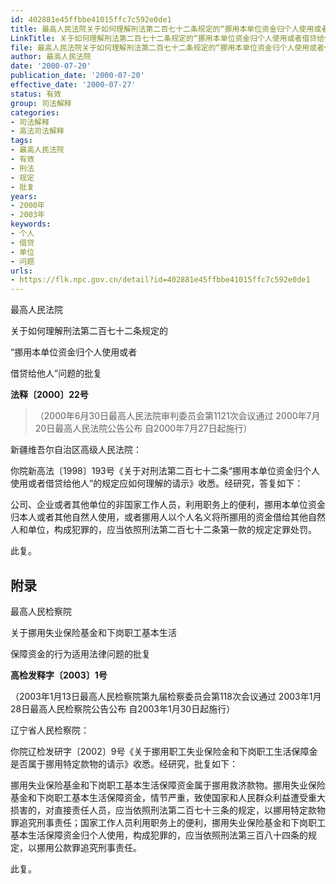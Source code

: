 ```yaml
---
id: 402881e45ffbbe41015ffc7c592e0de1
title: 最高人民法院关于如何理解刑法第二百七十二条规定的“挪用本单位资金归个人使用或者借贷给他人”问题的批复
LinkTitle: 关于如何理解刑法第二百七十二条规定的“挪用本单位资金归个人使用或者借贷给他人”问题的批复（2000）
file: 最高人民法院关于如何理解刑法第二百七十二条规定的“挪用本单位资金归个人使用或者借贷给他人”问题的批复_20000720_402881e45ffbbe41015ffc7c592e0de1.docx
author: 最高人民法院
date: '2000-07-20'
publication_date: '2000-07-20'
effective_date: '2000-07-27'
status: 有效
group: 司法解释
categories:
- 司法解释
- 高法司法解释
tags:
- 最高人民法院
- 有效
- 刑法
- 规定
- 批复
years:
- 2000年
- 2003年
keywords:
- 个人
- 借贷
- 单位
- 问题
urls:
- https://flk.npc.gov.cn/detail?id=402881e45ffbbe41015ffc7c592e0de1
---
```


最高人民法院

关于如何理解刑法第二百七十二条规定的

“挪用本单位资金归个人使用或者

借贷给他人”问题的批复

**法释〔2000〕22号**

> （2000年6月30日最高人民法院审判委员会第1121次会议通过 2000年7月20日最高人民法院公告公布 自2000年7月27日起施行）

新疆维吾尔自治区高级人民法院：

你院新高法〔1998〕193号《关于对刑法第二百七十二条“挪用本单位资金归个人使用或者借贷给他人”的规定应如何理解的请示》收悉。经研究，答复如下：

公司、企业或者其他单位的非国家工作人员，利用职务上的便利，挪用本单位资金归本人或者其他自然人使用，或者挪用人以个人名义将所挪用的资金借给其他自然人和单位，构成犯罪的，应当依照刑法第二百七十二条第一款的规定定罪处罚。

此复。

## 附录

最高人民检察院

关于挪用失业保险基金和下岗职工基本生活

保障资金的行为适用法律问题的批复

**高检发释字〔2003〕1号**

（2003年1月13日最高人民检察院第九届检察委员会第118次会议通过 2003年1月28日最高人民检察院公告公布 自2003年1月30日起施行）

辽宁省人民检察院：

你院辽检发研字〔2002〕9号《关于挪用职工失业保险金和下岗职工生活保障金是否属于挪用特定款物的请示》收悉。经研究，批复如下：

挪用失业保险基金和下岗职工基本生活保障资金属于挪用救济款物。挪用失业保险基金和下岗职工基本生活保障资金，情节严重，致使国家和人民群众利益遭受重大损害的，对直接责任人员，应当依照刑法第二百七十三条的规定，以挪用特定款物罪追究刑事责任；国家工作人员利用职务上的便利，挪用失业保险基金和下岗职工基本生活保障资金归个人使用，构成犯罪的，应当依照刑法第三百八十四条的规定，以挪用公款罪追究刑事责任。

此复。
